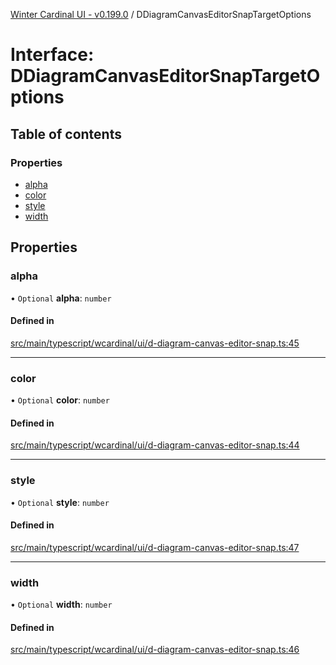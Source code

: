 [Winter Cardinal UI - v0.199.0](../index.md) / DDiagramCanvasEditorSnapTargetOptions

# Interface: DDiagramCanvasEditorSnapTargetOptions

## Table of contents

### Properties

- [alpha](DDiagramCanvasEditorSnapTargetOptions.md#alpha)
- [color](DDiagramCanvasEditorSnapTargetOptions.md#color)
- [style](DDiagramCanvasEditorSnapTargetOptions.md#style)
- [width](DDiagramCanvasEditorSnapTargetOptions.md#width)

## Properties

### alpha

• `Optional` **alpha**: `number`

#### Defined in

[src/main/typescript/wcardinal/ui/d-diagram-canvas-editor-snap.ts:45](https://github.com/winter-cardinal/winter-cardinal-ui/blob/v0.199.0/src/main/typescript/wcardinal/ui/d-diagram-canvas-editor-snap.ts#L45)

___

### color

• `Optional` **color**: `number`

#### Defined in

[src/main/typescript/wcardinal/ui/d-diagram-canvas-editor-snap.ts:44](https://github.com/winter-cardinal/winter-cardinal-ui/blob/v0.199.0/src/main/typescript/wcardinal/ui/d-diagram-canvas-editor-snap.ts#L44)

___

### style

• `Optional` **style**: `number`

#### Defined in

[src/main/typescript/wcardinal/ui/d-diagram-canvas-editor-snap.ts:47](https://github.com/winter-cardinal/winter-cardinal-ui/blob/v0.199.0/src/main/typescript/wcardinal/ui/d-diagram-canvas-editor-snap.ts#L47)

___

### width

• `Optional` **width**: `number`

#### Defined in

[src/main/typescript/wcardinal/ui/d-diagram-canvas-editor-snap.ts:46](https://github.com/winter-cardinal/winter-cardinal-ui/blob/v0.199.0/src/main/typescript/wcardinal/ui/d-diagram-canvas-editor-snap.ts#L46)
